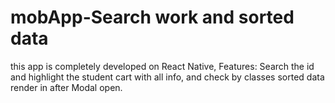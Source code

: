 # mobApp-Search work and sorted data
this app is completely developed on React Native, Features: Search the id and highlight the student cart with all info, and check by classes sorted data render in after Modal open.
